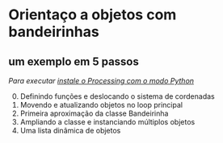 # Orientaço a objetos com bandeirinhas
## um exemplo em 5 passos
*Para executar [instale o Processing com o modo Python](http://villares.github.io/como-instalar-o-processing-modo-python/)*
    
0. Definindo funções e deslocando o sistema de cordenadas
1. Movendo e atualizando objetos no loop principal
2. Primeira aproximação da classe Bandeirinha
3. Ampliando a classe e instanciando múltiplos objetos
4. Uma lista dinâmica de objetos
